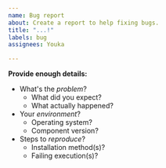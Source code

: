 ```yaml
---
name: Bug report
about: Create a report to help fixing bugs.
title: "...!"
labels: bug
assignees: Youka

---
```


**Provide enough details:**
* What's the *problem*?
	* What did you expect?
	* What actually happened?
* Your *environment*?
	* Operating system?
	* Component version?
* Steps to *reproduce*?
	* Installation method(s)?
	* Failing execution(s)?